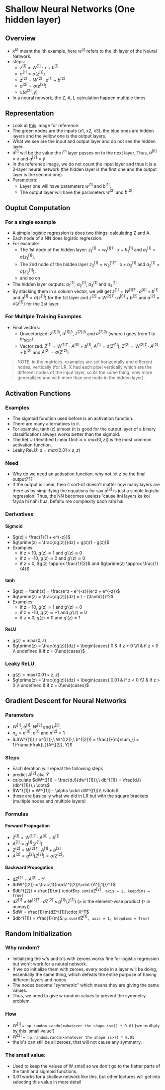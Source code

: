 # Shallow Neural Networks (One hidden layer)
## Overview
- $x^{(i)}$ meant the ith example, here $w^{[i]}$ refers to the ith layer of the Neural Network.
- steps:
    - $z^{[1]} = W^{[1]} \cdot x + b^{[1]}$
    - $a^{[1]} = \sigma(z^{[1]})$
    - $z^{[2]} = W^{[2]} \cdot a^{[1]} + b^{[2]}$
    - $a^{[2]} = \sigma(z^{[2]})$
    - $\mathfrak{L}(a^{[2]}, y)$
- In a neural network, the Z, A, L calculation happen multiple times
## Representation
- Look at [this](https://upload.wikimedia.org/wikipedia/commons/thumb/3/3d/Neural_network.svg/600px-Neural_network.svg.png) image for reference.
- The green nodes are the inputs (x1, x2, x3), the blue ones are hidden layers and the yellow one is the output layers.
- What we see are the input and output layer and do not see the hidden layer.
- $a^{[i]}$ will be the value the $i^{th}$ layer passes on to the next layer. Thus, $a^{[0]} = x$ and $a^{[2]} = \hat{y}$
- In the reference image, we do not count the input layer and thus it is a 2-layer neural network (the hidden layer is the first one and the output layer is the second one).
- Parameters:
    - Layer one will have parameters $w^{[1]}$ and $b^{[1]}$.
    - The output layer will have the parameters $w^{[2]}$ and $b^{[2]}$.
## Ouptut Computation
### For a single example
- A simple logistic regression is does two things: calculating Z and A.
- Each node of a NN does logistic regression.
- For example:
    - The 1st node of the hidden layer: $z^{[1]}_1 = {w^{[1]}_1}^{T} \cdot x + b^{[1]}_1$ and $a^{[1]}_1 = \sigma(z^{[1]}_1)$.
    - The 2nd node of the hidden layer $z^{[1]}_2 = {w^{[1]}_2}^{T} \cdot x + b^{[1]}_2$ and $a^{[1]}_2 = \sigma(z^{[1]}_2)$.
    - and so on
- The hidden layer outputs: $a^{[1]}_1$, $a^{[1]}_2$, $a^{[1]}_3$ and $a^{[1]}_4$
- By stacking them in a column vector, we will get $z^{[1]} = {W^{[1]}}^T \cdot a^{[0]} + b^{[1]}$ and $a^{[1]} = \sigma(z^{[1]})$ for the 1st layer and $z^{[2]} = {W^{[2]}}^T \cdot a^{[0]} + b^{[2]}$ and $a^{[2]} = \sigma(z^{[1]})$ for the 2st layer.
### For Multiple Training Examples
- Final vectors:
    - Unvectorized: $z^{[1](i)}$, $a^{[1](i)}$, $z^{[2](i)}$ and $a^{[2](i)}$ (where i goes from $1$ to $m_{train}$)
    - Vectorized: $Z^{[1]} = {W^{[1]}}^T \cdot A^{[0]} + b^{[1]}$, $A^{[1]} = \sigma(Z^{[1]})$, $Z^{[2]} = {W^{[2]}}^T \cdot A^{[2]} + b^{[2]}$ and $A^{[2]} = \sigma(Z^{[2]})$
> NOTE: in the matrices, examples are set horizontally and different nodes, vertically (for LR, X had each pixel vertically which are the different nodes of the input layer, so its the same thing, now more generalized and with more than one node in the hidden layer).
##  Activation Functions
### Examples
- The sigmoid function used before is an activation function.
- There are many alternatives to it.
- For example, $\tanh(z)$ almost (it is good for the output layer of a binary classification) always works better than the sigmoid.
- The ReLU (Rectified Linear Unit: $a = max(0, z))$ is the most common activation function.
- Leaky ReLU: $a = max(0.01 \times z, z)$
### Need
- Why do we need an activation function, why not let z be the final output???
- If the output is linear, then it sort-of doesn't matter how many layers are there as by simplifying the equations for say $a^{[2]}$ is just a simple logistic regression. Thus, the NN becomes useless 'cause itni layers ka koi fayda hi nahi hua, befaltu me complexity badh rahi hai.
### Derivatives
#### Sigmoid
- $g(z) = \frac{1}{1 + e^{-z}}$
- $g\prime(z) = \frac{dg(z)}{dz} = g(z)(1 - g(z))$
- Examples:
    - if z = 10, $g(z) \approx 1$ and $g\prime(z) \approx 0$
    - if z = -10, $g(z) \approx 0$ and $g\prime(z) \approx 0$
    - if z = 0, $g(z) \approx \frac{1}{2}$ and $g\prime(z) \approx \frac{1}{4}$
#### $\tanh$
- $g(z) = \tanh{z} = \frac{e^z - e^{-z}}{e^z + e^{-z}}$
- $g\prime(z) = \frac{dg(z)}{dz} = 1 - (\tanh(z))^2$
- Examples:
    - if z = 10, $g(z) \approx 1$ and $g\prime(z) \approx 0$
    - if z = -10, $g(z) \approx -1$ and $g\prime(z) \approx 0$
    - if z = 0, $g(z) = 0$ and $g\prime(z) = 1$
#### ReLU
- $g(z) = \max(0, z)$
- $g\prime(z) = \frac{dg(z)}{dz} = \begin{cases} 0 & if z < 0 \\1 & if z > 0 \\ undefined & if z = 0\end{cases}$
### Leaky ReLU
- $g(z) = \max(0.01 \times z, z)$
- $g\prime(z) = \frac{dg(z)}{dz} = \begin{cases} 0.01 & if z < 0 \\1 & if z > 0 \\ undefined & if z = 0\end{cases}$
## Gradient Descent for Neural Networks
### Parameters
- $W^{[1]}$, $b^{[1]}$, $W^{[2]}$ and $b^{[2]}$.
- $n_x = n^{[0]}$, $n^{[1]}$ and $n^{[2]} = 1$
- $J(W^{[1]},\ b^{[1]},\ W^{[2]},\ b^{[2]}) = \frac{1}{m}\sum_{i = 1}^n\mathfrak{L}(A^{[2]}, Y)$
### Steps
- Each iteration will repeat the following steps
- predict $A^{[2]}$ aka $\hat{Y}$
- calculate $dW^{[1]} = \frac{dJ}{dw^{[1]}},\ db^{[1]} = \frac{dJ}{db^{[1]}},\ \dots$
- $W^{[1]} = W^{[1]} - \alpha \cdot dW^{[1]}\\ \vdots$
- these are basically what we did in LR but with the square brackets (multiple nodes and multiple layers)
### Formulas
#### Forward Propogation
- $Z^{[1]} = {W^{[1]}}^T \cdot A^{[0]} + b^{[1]}$
- $A^{[1]} = g^{[1]}(Z^{[1]})$
- $Z^{[2]} = {W^{[2]}}^T \cdot A^{[1]} + b^{[2]}$
- $A^{[2]} = g^{[2]}(Z^{[2]}) = \sigma(Z^{[2]})$
#### Backward Propogation
- $dZ^{[2]} = A^{[2]} - Y$
- $dW^{[2]} = \frac{1}{m}dZ^{[2]}\cdot {A^{[1]}}^T$
- $db^{[2]} = \frac{1}{m} \cdot$`np.sum(`$dZ^{[2]}$`, axis = 1, keepdims = True)`
- $dZ^{[1]} = {W^{[2]}}^T\cdot dZ^{[2]} \times g^{[1]}\prime(Z^{[1]})$ ($\times$ is the element-wise product (`*` in numpy))
- $dW = \frac{1}{m}dZ^{[1]}\cdot X^T$
- $db^{[1]} = \frac{1}{m}$`np.sum(`$dZ^{[1]}$`, axis = 1, keepdims = True)`
## Random Initialization
### Why random?
- Initializing the w's and b's with zeroes works fine for logistic regression but won't work for a neural network.
- If we do initialize them with zeroes, every node in a layer will be doing, essentially the same thing, which defeats the entire purpose of having different layers and nodes.
- The nodes become "symmetric" which means they are giving the same values.
- Thus, we need to give w random values to prevent the symmetry problem.
### How
- $W^{[1]}$ `= np.random.randn(<whatever the shape is>)) * 0.01` (we multiply by this 'small value')
- $W^{[2]}$ `= np.random.randn(<whatever the shape is>)) * 0.01`
- the b's can still be all zeroes, that will not cause any symmetry.
### The small value:
- Used to keep the values of W small so we don't go to the flatter parts of the tanh and sigmoid functions.
- 0.01 works for a shallow network like this, but other lectures will get into selecting this value in more detail